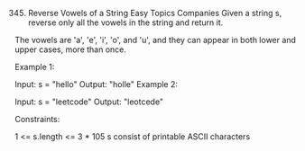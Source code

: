 345. Reverse Vowels of a String
     Easy
     Topics
     Companies
     Given a string s, reverse only all the vowels in the string and return it.

The vowels are 'a', 'e', 'i', 'o', and 'u', and they can appear in both lower and upper cases, more than once.



Example 1:

Input: s = "hello"
Output: "holle"
Example 2:

Input: s = "leetcode"
Output: "leotcede"


Constraints:

1 <= s.length <= 3 * 105
s consist of printable ASCII characters